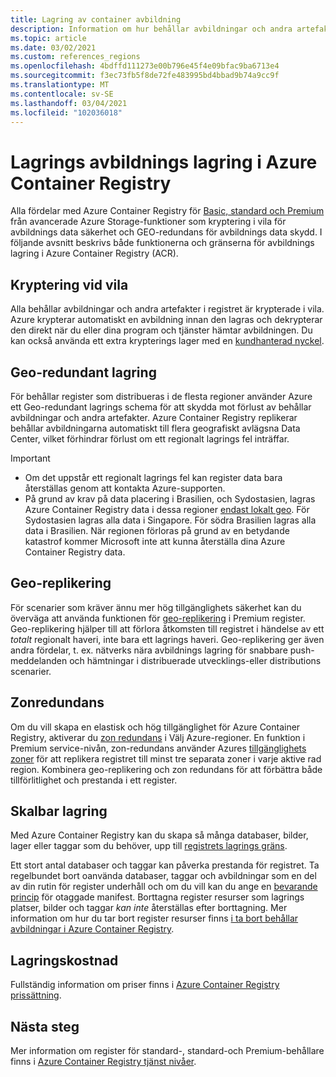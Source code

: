 ```yaml
---
title: Lagring av container avbildning
description: Information om hur behållar avbildningar och andra artefakter lagras i Azure Container Registry, inklusive säkerhet, redundans och kapacitet.
ms.topic: article
ms.date: 03/02/2021
ms.custom: references_regions
ms.openlocfilehash: 4bdffd111273e00b796e45f4e09bfac9ba6713e4
ms.sourcegitcommit: f3ec73fb5f8de72fe483995bd4bbad9b74a9cc9f
ms.translationtype: MT
ms.contentlocale: sv-SE
ms.lasthandoff: 03/04/2021
ms.locfileid: "102036018"
---
```

# <a name="container-image-storage-in-azure-container-registry"></a>Lagrings avbildnings lagring i Azure Container Registry

Alla fördelar med Azure Container Registry för [Basic, standard och Premium](container-registry-skus.md) från avancerade Azure Storage-funktioner som kryptering i vila för avbildnings data säkerhet och GEO-redundans för avbildnings data skydd. I följande avsnitt beskrivs både funktionerna och gränserna för avbildnings lagring i Azure Container Registry (ACR).

## <a name="encryption-at-rest"></a>Kryptering vid vila

Alla behållar avbildningar och andra artefakter i registret är krypterade i vila. Azure krypterar automatiskt en avbildning innan den lagras och dekrypterar den direkt när du eller dina program och tjänster hämtar avbildningen. Du kan också använda ett extra krypterings lager med en [kundhanterad nyckel](container-registry-customer-managed-keys.md).

## <a name="geo-redundant-storage"></a>Geo-redundant lagring

För behållar register som distribueras i de flesta regioner använder Azure ett Geo-redundant lagrings schema för att skydda mot förlust av behållar avbildningar och andra artefakter. Azure Container Registry replikerar behållar avbildningarna automatiskt till flera geografiskt avlägsna Data Center, vilket förhindrar förlust om ett regionalt lagrings fel inträffar.

> [!IMPORTANT]
> * Om det uppstår ett regionalt lagrings fel kan register data bara återställas genom att kontakta Azure-supporten. 
> * På grund av krav på data placering i Brasilien, och Sydostasien, lagras Azure Container Registry data i dessa regioner [endast lokalt geo](https://azure.microsoft.com/global-infrastructure/geographies/). För Sydostasien lagras alla data i Singapore. För södra Brasilien lagras alla data i Brasilien. När regionen förloras på grund av en betydande katastrof kommer Microsoft inte att kunna återställa dina Azure Container Registry data.

## <a name="geo-replication"></a>Geo-replikering

För scenarier som kräver ännu mer hög tillgänglighets säkerhet kan du överväga att använda funktionen för [geo-replikering](container-registry-geo-replication.md) i Premium register. Geo-replikering hjälper till att förlora åtkomsten till registret i händelse av ett *totalt* regionalt haveri, inte bara ett lagrings haveri. Geo-replikering ger även andra fördelar, t. ex. nätverks nära avbildnings lagring för snabbare push-meddelanden och hämtningar i distribuerade utvecklings-eller distributions scenarier.

## <a name="zone-redundancy"></a>Zonredundans

Om du vill skapa en elastisk och hög tillgänglighet för Azure Container Registry, aktiverar du [zon redundans](zone-redundancy.md) i Välj Azure-regioner. En funktion i Premium service-nivån, zon-redundans använder Azures [tillgänglighets zoner](../availability-zones/az-overview.md) för att replikera registret till minst tre separata zoner i varje aktive rad region. Kombinera geo-replikering och zon redundans för att förbättra både tillförlitlighet och prestanda i ett register. 

## <a name="scalable-storage"></a>Skalbar lagring

Med Azure Container Registry kan du skapa så många databaser, bilder, lager eller taggar som du behöver, upp till [registrets lagrings gräns](container-registry-skus.md#service-tier-features-and-limits). 

Ett stort antal databaser och taggar kan påverka prestanda för registret. Ta regelbundet bort oanvända databaser, taggar och avbildningar som en del av din rutin för register underhåll och om du vill kan du ange en [bevarande princip](container-registry-retention-policy.md) för otaggade manifest. Borttagna register resurser som lagrings platser, bilder och taggar *kan inte* återställas efter borttagning. Mer information om hur du tar bort register resurser finns [i ta bort behållar avbildningar i Azure Container Registry](container-registry-delete.md).

## <a name="storage-cost"></a>Lagringskostnad

Fullständig information om priser finns i [Azure Container Registry prissättning][pricing].

## <a name="next-steps"></a>Nästa steg

Mer information om register för standard-, standard-och Premium-behållare finns i [Azure Container Registry tjänst nivåer](container-registry-skus.md).

<!-- IMAGES -->

<!-- LINKS - External -->
[portal]: https://portal.azure.com
[pricing]: https://aka.ms/acr/pricing

<!-- LINKS - Internal -->
